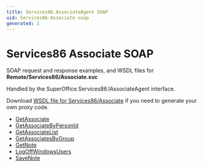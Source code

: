 ```yaml
---
title: Services86.AssociateAgent SOAP
uid: Services86-Associate-soap
generated: 1
---
```


# Services86 Associate SOAP

SOAP request and response examples, and WSDL files for **Remote/Services86/Associate.svc**

Handled by the <see cref="T:SuperOffice.Services86.IAssociateAgent">SuperOffice.Services86.IAssociateAgent</see> interface.

Download [WSDL file for Services86/Associate](../Services86-Associate.md) if you need to generate your own proxy code.

* [GetAssociate](GetAssociate.md)
* [GetAssociateByPersonId](GetAssociateByPersonId.md)
* [GetAssociateList](GetAssociateList.md)
* [GetAssociatesByGroup](GetAssociatesByGroup.md)
* [GetNote](GetNote.md)
* [LogOffWindowsUsers](LogOffWindowsUsers.md)
* [SaveNote](SaveNote.md)
